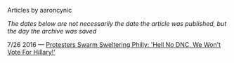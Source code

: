 Articles by aaroncynic

*The dates below are not necessarily the date the article was published, but the day the archive was saved*

7/26 2016 — [Protesters Swarm Sweltering Philly: 'Hell No DNC, We Won't Vote For Hillary!'](https://web.archive.org/web/20160726222833/http://gothamist.com/2016/07/26/clinton_dnc_protest_photos.php)  
